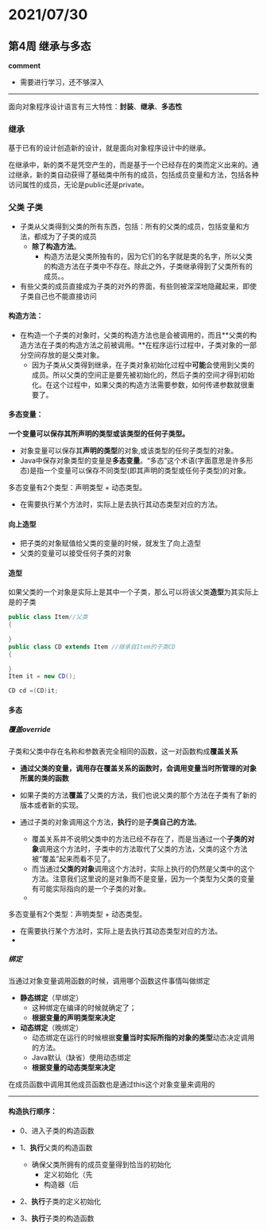 # 2021/07/30

## 第4周 继承与**多态**

**comment**

- 需要进行学习，还不够深入

---

面向对象程序设计语言有三大特性：**封装**、**继承**、**多态性**

### 继承

基于已有的设计创造新的设计，就是面向对象程序设计中的继承。

在继承中，新的类不是凭空产生的，而是基于一个已经存在的类而定义出来的。通过继承，新的类自动获得了基础类中所有的成员，包括成员变量和方法，包括各种访问属性的成员，无论是public还是private。

### 父类 子类

- 子类从父类得到父类的所有东西，包括：所有的父类的成员，包括变量和方法，都成为了子类的成员
  - **除了构造方法**。
    - 构造方法是父类所独有的，因为它们的名字就是类的名字，所以父类的构造方法在子类中不存在。除此之外，子类继承得到了父类所有的成员。。
- 有些父类的成员直接成为子类的对外的界面，有些则被深深地隐藏起来，即使子类自己也不能直接访问         



#### **构造方法：**

- 在构造一个子类的对象时，父类的构造方法也是会被调用的，而且**父类的构造方法在子类的构造方法之前被调用。**在程序运行过程中，子类对象的一部分空间存放的是父类对象。
  - 因为子类从父类得到继承，在子类对象初始化过程中**可能**会使用到父类的成员。所以父类的空间正是要先被初始化的，然后子类的空间才得到初始化。在这个过程中，如果父类的构造方法需要参数，如何传递参数就很重要了。



#### **多态变量**：

**一个变量可以保存其所声明的类型或该类型的任何子类型。**

- 对象变量可以保存其**声明的类型**的对象,或该类型的任何子类型的对象。
- Java中保存对象类型的变量是**多态变量**。“多态”这个术语(字面意思是许多形态)是指一个变量可以保存不同类型(即其声明的类型或任何子类型)的对象。

多态变量有2个类型：声明类型 + 动态类型。

- 在需要执行某个方法时，实际上是去执行其动态类型对应的方法。



#### **向上造型**

- 把子类的对象赋值给父类的变量的时候，就发生了向上造型
- 父类的变量可以接受任何子类的对象

#### 造型

如果父类的一个对象是实际上是其中一个子类，那么可以将该父类**造型**为其实际上是的子类

```java
public class Item//父类
{ 
    
}
public class CD extends Item //继承自Item的子类CD
{
    
}
Item it = new CD();

CD cd =(CD)it;
```







#### 多态



##### 覆盖override

子类和父类中存在名称和参数表完全相同的函数，这一对函数构成**覆盖关系**

- **通过父类的变量，调用存在覆盖关系的函数时，会调用变量当时所管理的对象所属的类的函数**

- 如果子类的方法**覆盖**了父类的方法，我们也说父类的那个方法在子类有了新的版本或者新的实现。

- 通过子类的对象调用这个方法，**执行**的是**子类自己的方法**。
  - 覆盖关系并不说明父类中的方法已经不存在了，而是当通过一个**子类的对象**调用这个方法时，子类中的方法取代了父类的方法，父类的这个方法被“覆盖”起来而看不见了。
  - 而当通过**父类的对象**调用这个方法时，实际上执行的仍然是父类中的这个方法。注意我们这里说的是对象而不是变量，因为一个类型为父类的变量有可能实际指向的是一个子类的对象。
  - 

多态变量有2个类型：声明类型 + 动态类型。

- 在需要执行某个方法时，实际上是去执行其动态类型对应的方法。
- 

##### **绑定**

当通过对象变量调用函数的时候，调用哪个函数这件事情叫做绑定



- **静态绑定**（早绑定）
  - 这种绑定在编译的时候就确定了；
  - **根据变量的声明类型来决定**
- **动态绑定**（晚绑定）
  - 动态绑定在运行的时候根据**变量当时实际所指的对象的类型**动态决定调用的方法。
  - Java默认（缺省）使用动态绑定
  - **根据变量的动态类型来决定**

在成员函数中调用其他成员函数也是通过this这个对象变量来调用的







---

#### 构造执行顺序：

- 0、进入子类的构造函数

- 1、**执行**父类的构造函数
  - 确保父类所拥有的成员变量得到恰当的初始化
    - 定义初始化（先
    - 构造器（后
- 2、**执行**子类的定义初始化
- 3、**执行**子类的构造函数
